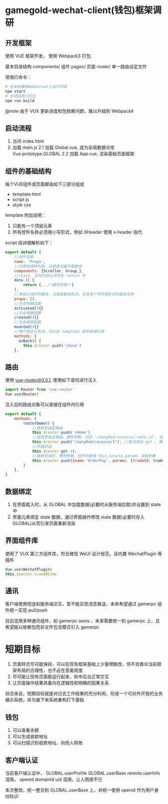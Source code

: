 # gamegold-wechat-client(钱包)框架调研

## 开发框架

使用 VUE 框架开发， 使用 Webpack3 打包. 

基本目录结构
    components/     组件
    pages/          页面
    router/         单一路由设定文件

常用行命令：

```bash
# 在本地模拟WebServer上运行项目
npm start
# 对项目进行打包
npm run build
```

@note 由于 VUX 更新进度和包依赖问题，难以升级到 Webpack4

## 启动流程

1. 访问 index.html
2. 加载 main.js
    2.1 加载 Global.vue, 成为全局数据仓库 Vue.prototype.GLOBAL 
    2.2 加载 App.vue, 渲染基础页面框架

## 组件的基础结构

每个VUE组件或页面都由如下三部分组成
- template    html
- script      js
- style       css

template 附加说明：

1. 只能有一个顶层元素
2. 所有控件名称必须用小写形式，例如 XHeader 使用 x-header 指代

script 段详细解析如下：

```js
export default {
    //组件名称
    name: 'Props',
    //引用的组件列表，注意是对象不是数组
    components: {Scroller, Group,},
    //state, 实际内容必须写在 return 中
    data () {
        return {.../*属性列表*/}
    ),
    //来自父组件的属性，注意是数组形式，包含多个字符串形式的属性名称
    props: [],
    //生命周期函数
    activated(){}
    //生命周期函数
    created(){}
    //生命周期函数
    mounted(){}
    //用户自定义方法，可以在 template 段中直接引用
    methods: {
      onBack() {
        this.$router.push('/mine')
    },
```

## 路由

使用 vue-router@3.0.1, 使用如下语句进行注入

```js
import Router from 'vue-router'
Vue.use(Router)
```

注入后的路由对象可以直接在组件内引用
```js
export default {
    methods: {
        routerDemo() {
            //跳转至指定路由
            this.$router.push('/Home')
            //跳转至指定路由，携带参数，对应 '/manyRed/receive/:send_id', 组件内使用 this.$route.params.send_id 读取参数
            this.$router.push("/manyRed/receive/1"); //做法类似 get , 需要为特定调用形式提前设定路由
            //页面回退
            this.$router.go(-1);
            //跳转至组件，携带参数，组件内使用 this.$route.params 读取参数
            this.$router.push({name:'OrderPay', params: {tradeId: tradeId}}); //做法类似 post, 不需要为特定调用形式提前设定路由
        }
    },
}
```

## 数据绑定

1. 在界面载入时，从 GLOBAL 中加载数据(必要时从服务端拉取)并设置到 state 中
2. 界面元素绑定 state 数据，通过界面操作修改 state 数据(必要时存入 GLOBAL)从而引发页面重新渲染

## 界面组件库

使用了 VUX 第三方组件库，符合微信 WeUI 设计规范，且内置 WechatPlugin 等插件

```js
Vue.use(WechatPlugin)
this.$wechat.scanQRCode
```

## 通讯

客户端使用短连和服务端交互，暂不能实现消息推送，未来希望通过 gamerpc 组件统一实现 pull/push

目前混用多种通讯组件，如 gamerpc  axios ，未来需要统一到 gamerpc 上，且希望能以依赖包而非文件包含模式引入 gamerpc

# 短期目标

1. 页面样式尽可能保持，可以在现有框架基础上少量增删改，但不去推论当前框架布局的合理性，也不必在意美观度
2. 尽可能让现有页面能运行起来，和中后台正常交互
3. 让页面操作结果具备内在逻辑性和明确的因果关系

综合来说，短期目标就是对过去工作结果的充分利用，形成一个可对外开放的业务展示系统，并为接下来系统重构打下基础

## 钱包

1. 可以查看余额
2. 可以生成收款地址
3. 可以扫描识别收款地址，向他人转账

## 客户端认证

当前客户端认证中， GLOBAL.userProfile GLOBAL.userBase remote.userInfo 混用， openid domainId uid 混用，让人困惑不已

本次整改，统一整合到 GLOBAL.userBase 上，并统一使用 openid 作为用户身份标识
